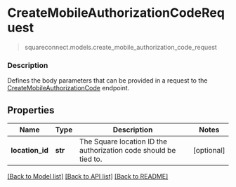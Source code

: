 # CreateMobileAuthorizationCodeRequest
> squareconnect.models.create_mobile_authorization_code_request

### Description

Defines the body parameters that can be provided in a request to the [CreateMobileAuthorizationCode](#endpoint-createmobileauthorizationcode) endpoint.

## Properties
Name | Type | Description | Notes
------------ | ------------- | ------------- | -------------
**location_id** | **str** | The Square location ID the authorization code should be tied to. | [optional] 

[[Back to Model list]](../README.md#documentation-for-models) [[Back to API list]](../README.md#documentation-for-api-endpoints) [[Back to README]](../README.md)


